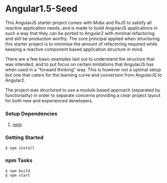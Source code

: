 # Angular1.5-Seed

This AngularJS starter project comes with Mobx and RxJS to satisfy all reactive application needs, and is made to build AngularJS applications in such a way that they can be ported to Angular2 with minimal refactoring and still be production worthy.
 The core principal applied when structuring this starter project is to minimise the amount of refactoring required while keeping a reactive component based application structure in mind.

 There are a few basic examples laid out to understand the structure that was intended, and to put focus on certain limitations that AngularJS has when used in a "forward thinking" way. This is however not a optimal setup but one that caters for the learning curve and conversion from AngularJS to Angular2.

 The project was structured to use a module based approach (separated by functionality) in order to separate concerns providing a clear project layout for both new and experienced developers.


### Setup Dependencies
  1. [npm](https://nodejs.org)

### Getting Started
    $ npm install

### npm Tasks
    $ npm build
    $ npm start

 
